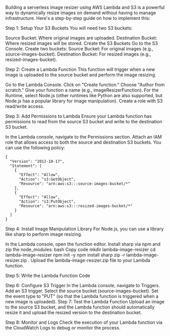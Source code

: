 Building a serverless image resizer using AWS Lambda and S3 is a powerful way to dynamically resize images on demand without having to manage infrastructure. Here's a step-by-step guide on how to implement this:

Step 1: Setup Your S3 Buckets
You will need two S3 buckets:

Source Bucket: Where original images are uploaded.
Destination Bucket: Where resized images will be stored.
Create the S3 Buckets
Go to the S3 Console.
Create two buckets:
Source Bucket: For original images (e.g., source-images-bucket).
Destination Bucket: For resized images (e.g., resized-images-bucket).

Step 2: Create a Lambda Function
This function will trigger when a new image is uploaded to the source bucket and perform the image resizing.

Go to the Lambda Console.
Click on "Create function."
Choose "Author from scratch."
Give your function a name (e.g., imageResizerFunction).
For the Runtime, select Node.js (other runtimes like Python are also supported, but Node.js has a popular library for image manipulation).
Create a role with S3 read/write access.

Step 3: Add Permissions to Lambda
Ensure your Lambda function has permissions to read from the source S3 bucket and write to the destination S3 bucket.

In the Lambda console, navigate to the Permissions section.
Attach an IAM role that allows access to both the source and destination S3 buckets. You can use the following policy:
```
{
  "Version": "2012-10-17",
  "Statement": [
    {
      "Effect": "Allow",
      "Action": "s3:GetObject",
      "Resource": "arn:aws:s3:::source-images-bucket/*"
    },
    {
      "Effect": "Allow",
      "Action": "s3:PutObject",
      "Resource": "arn:aws:s3:::resized-images-bucket/*"
    }
  ]
}
```
Step 4: Install Image Manipulation Library
For Node.js, you can use a library like sharp to perform image resizing.

In the Lambda console, open the function editor.
Install sharp via npm and zip the node_modules:
bash
Copy code
mkdir lambda-image-resizer
cd lambda-image-resizer
npm init -y
npm install sharp
zip -r lambda-image-resizer.zip .
Upload the lambda-image-resizer.zip file to your Lambda function.

Step 5: Write the Lambda Function Code

Step 6: Configure S3 Trigger
In the Lambda console, navigate to Triggers.
Add an S3 trigger.
Select the source bucket (source-images-bucket).
Set the event type to "PUT" (so that the Lambda function is triggered when a new image is uploaded).
Step 7: Test the Lambda Function
Upload an image to the source S3 bucket, and the Lambda function should automatically resize it and upload the resized version to the destination bucket.

Step 8: Monitor and Logs
Check the execution of your Lambda function via the CloudWatch Logs to debug or monitor the process.
